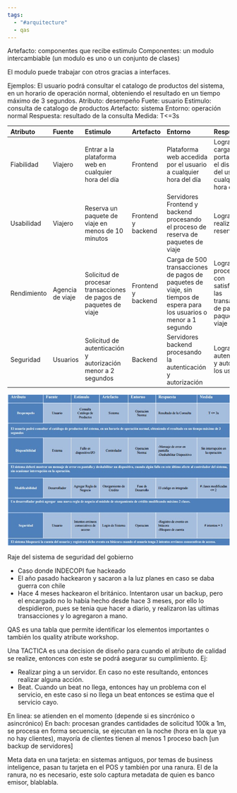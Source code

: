 ```yaml
---
tags:
  - "#arquitecture"
  - qas
---
```

Artefacto: componentes que recibe estimulo
Componentes: un modulo intercambiable (un modulo es uno o un conjunto de clases)

El modulo puede trabajar con otros gracias a interfaces.

Ejemplos: El usuario podrá consultar el catalogo de productos del sistema, en un horario de operación normal, obteniendo el resultado en un tiempo máximo de 3 segundos.
	Atributo: desempeño 
	Fuete: usuario
	Estimulo: consulta de catalogo de productos
	Artefacto: sistema
	Entorno: operación normal
	Respuesta: resultado de la consulta
	Medida: T<=3s

|Atributo|Fuente|Estimulo|Artefacto|Entorno|Respuesta|Medida|
|:----|:----|:----|:----|:----|:----|:----|
|Fiabilidad|Viajero|Entrar a la plataforma web en cualquier hora del día|Frontend|Plataforma web accedida por el usuario a cualquier hora del día|Logra cargarse el portal web en el dispositivo del usuario a cualquier hora del día|Numero de visitas registradas a cualquier hora del día|
|Usabilidad|Viajero|Reserva un paquete de viaje en menos de 10 minutos|Frontend y backend|Servidores Frontend y backend procesando el proceso de reserva de paquetes de viaje|Logran realizar la reserva|Tiempo en realizar la reserva desde que el usuario ingresa a la pagina|
|Rendimiento|Agencia de viaje|Solicitud de procesar transacciones de pagos de paquetes de viaje|Frontend y backend|Carga de 500 transacciones de pagos de paquetes de viaje, sin tiempos de espera para los usuarios o menor a 1 segundo|Logra procesarse con satisfacción las transacciones de pagos de paquetes de viaje|Número de solicitudes de pagos de viaje no mayores a 500 transacciones por hora|
|Seguridad|Usuarios|Solicitud de autenticación y autorización menor a 2 segundos|Backend|Servidores backend procesando la autenticación y autorización|Logran autenticarse y autorizar a los usuarios|Tiempo de respuesta de la solicitud en los servidores|


![](../../../Assets/Images/Pasted%20image%2020240412180555.png)

Raje del sistema de seguridad del gobierno
- Caso donde INDECOPI fue hackeado
- El año pasado hackearon y sacaron a la luz planes en caso se daba guerra con chile
- Hace 4 meses hackearon el británico. Intentaron usar un backup, pero el encargado no lo había hecho desde hace 3 meses, por ello lo despidieron, pues se tenia que hacer a diario, y realizaron las ultimas transacciones y lo agregaron a mano.

QAS es una tabla que permite identificar los elementos importantes o también los quality atribute workshop.

Una TACTICA es una decision de diseño para cuando el atributo de calidad se realize, entonces con este se podrá asegurar su cumplimiento.
Ej:
- Realizar ping a un servidor. En caso no este resultando, entonces realizar alguna acción.
- Beat. Cuando un beat no llega, entonces hay un problema con el servicio, en este caso si no llega un beat entonces se estima que el servicio cayo.

En linea: se atienden en el momento (depende si es sincrónico o asincrónico)
En bach: procesan grandes cantidades de solicitud 100k a 1m, se procesa en forma secuencia, se ejecutan en la noche (hora en la que ya no hay clientes), mayoría de clientes tienen al menos 1 proceso bach [un backup de servidores]

Meta data en una tarjeta: en sistemas antiguos, por temas de business inteligence, pasan tu tarjeta en el POS y también por una ranura. El de la ranura, no es necesario, este solo captura metadata de quien es banco emisor, blablabla.